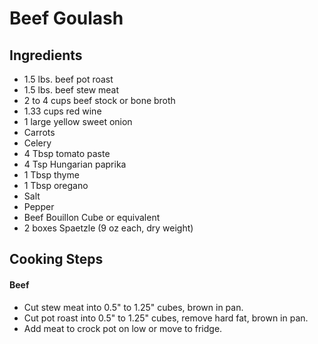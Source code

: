 # Beef Goulash

## Ingredients
- 1.5 lbs. beef pot roast
- 1.5 lbs. beef stew meat
- 2 to 4 cups beef stock or bone broth
- 1.33 cups red wine
- 1 large yellow sweet onion
- Carrots
- Celery
- 4 Tbsp tomato paste
- 4 Tsp Hungarian paprika
- 1 Tbsp thyme
- 1 Tbsp oregano
- Salt
- Pepper
- Beef Bouillon Cube or equivalent
- 2 boxes Spaetzle (9 oz each, dry weight)

## Cooking Steps
#### Beef
- Cut stew meat into 0.5" to 1.25" cubes, brown in pan.
- Cut pot roast into 0.5" to 1.25" cubes, remove hard fat, brown in pan.
- Add meat to crock pot on low or move to fridge.

